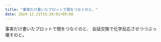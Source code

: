 ```yaml
---
title: "事実だけ書いたプロットで間をつなぐのと、"
date: 2024-12-21T15:29:01+09:00
---
```

事実だけ書いたプロットで間をつなぐのと、
会話交換で化学反応させつつぶっ壊すのと。
